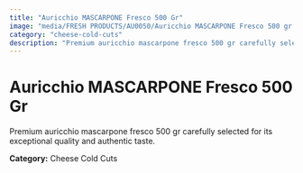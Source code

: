 ```yaml
---
title: "Auricchio MASCARPONE Fresco 500 Gr"
image: "media/FRESH PRODUCTS/AU0050/Auricchio MASCARPONE Fresco 500 gr.jpg"
category: "cheese-cold-cuts"
description: "Premium auricchio mascarpone fresco 500 gr carefully selected for its exceptional quality and authentic taste."
---
```


# Auricchio MASCARPONE Fresco 500 Gr

Premium auricchio mascarpone fresco 500 gr carefully selected for its exceptional quality and authentic taste.

**Category:** Cheese Cold Cuts
